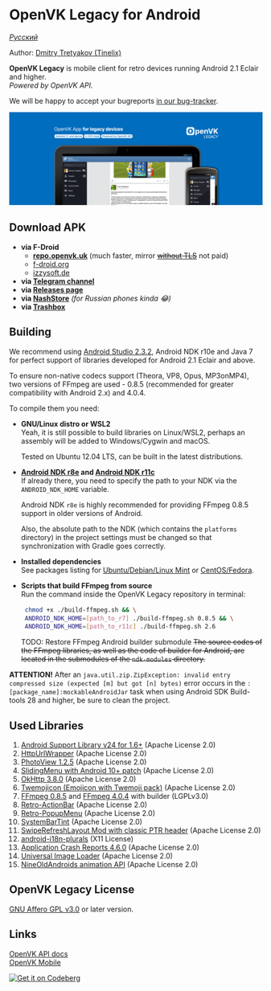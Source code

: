 # OpenVK Legacy for Android

_[Русский](README_RU.md)_

Author: [Dmitry Tretyakov (Tinelix)](https://github.com/tretdm)

**OpenVK Legacy** is mobile client for retro devices running Android 2.1 Eclair and higher.\
_Powered by OpenVK API._

We will be happy to accept your bugreports [in our bug-tracker](https://github.com/openvk/mobile-android-legacy/projects/1).

![featureGraphic](fastlane/metadata/android/en-US/images/featureGraphic.png)

## Download APK
* **via F-Droid**
  * **[repo.openvk.uk](https://repo.openvk.uk/repo/)** (much faster, mirror ~~[without TLS](http://repo.openvk.co/repo/)~~ not paid)
  * [f-droid.org](https://f-droid.org/packages/uk.openvk.android.legacy/)
  * [izzysoft.de](https://apt.izzysoft.de/fdroid/index/apk/uk.openvk.android.legacy)
* **via [Telegram channel](https://t.me/+nPLHBZqAsFlhYmIy)**
* **via [Releases page](https://github.com/openvk/mobile-android-legacy/releases/latest)**
* **via [NashStore](https://store.nashstore.ru/store/637cc36cfb3ed38835524503)** _(for Russian phones kinda 😂)_
* **via [Trashbox](https://trashbox.ru/topics/164477/openvk-legacy)**

## Building
We recommend using [Android Studio 2.3.2](https://developer.android.com/studio/archive), Android NDK r10e and Java 7 for perfect support of libraries developed for Android 2.1 Eclair and above.

To ensure non-native codecs support (Theora, VP8, Opus, MP3onMP4), two versions of FFmpeg are used - 0.8.5 (recommended for greater compatibility with Android 2.x) and 4.0.4.

To compile them you need:
+ **GNU/Linux distro or WSL2** \
  Yeah, it is still possible to build libraries on Linux/WSL2, perhaps an assembly will be added to Windows/Cygwin and macOS.

  Tested on Ubuntu 12.04 LTS, can be built in the latest distributions.
+ **[Android NDK r8e](http://web.archive.org/web/20130501232214/http://developer.android.com/tools/sdk/ndk/index.html) and [Android NDK r11c](https://github.com/android/ndk/wiki/Unsupported-Downloads#r11c)** \
  If already there, you need to specify the path to your NDK via the `ANDROID_NDK_HOME` variable.

  Android NDK `r8e` is highly recommended for providing FFmpeg 0.8.5 support in older versions of Android.

  Also, the absolute path to the NDK (which contains the `platforms` directory) in the project settings must be changed so that synchronization with Gradle goes correctly.
+ **Installed dependencies** \
  See packages listing for [Ubuntu/Debian/Linux Mint](https://trac.ffmpeg.org/wiki/CompilationGuide/Ubuntu) or [CentOS/Fedora](https://trac.ffmpeg.org/wiki/CompilationGuide/Centos).
+ **Scripts that build FFmpeg from source** \
  Run the command inside the OpenVK Legacy repository in terminal:
  ```sh
   chmod +x ./build-ffmpeg.sh && \
   ANDROID_NDK_HOME=[path_to_r7] ./build-ffmpeg.sh 0.8.5 && \
   ANDROID_NDK_HOME=[path_to_r11c] ./build-ffmpeg.sh 2.6
  ```

  TODO: Restore FFmpeg Android builder submodule
  ~~The source codes of the FFmpeg libraries, as well as the code of builder for Android, are located in the submodules of the `ndk-modules` directory.~~

**ATTENTION!** After an `java.util.zip.ZipException: invalid entry compressed size (expected [m] but got [n] bytes)` error occurs in the `:[package_name]:mockableAndroidJar` task when using Android SDK Build-tools 28 and higher, be sure to clean the project.

## Used Libraries
1. [Android Support Library v24 for 1.6+](https://developer.android.com/topic/libraries/support-library) (Apache License 2.0)
2. [HttpUrlWrapper](https://github.com/tinelix/httpurlwrapper) (Apache License 2.0)
3. [PhotoView 1.2.5](https://github.com/Baseflow/PhotoView/tree/v1.2.5) (Apache License 2.0)
4. [SlidingMenu with Android 10+ patch](https://github.com/tinelix/SlidingMenu) (Apache License 2.0)
5. [OkHttp 3.8.0](https://square.github.io/okhttp/) (Apache License 2.0)
6. [Twemojicon (Emojicon with Twemoji pack)](https://github.com/tinelix/twemojicon) (Apache License 2.0)
7. [FFmpeg 0.8.5](https://github.com/tinelix/ffmpeg-android-builder/tree/ffmpeg-0.8.5) and [FFmpeg 4.0.4](https://github.com/tinelix/ffmpeg-android-builder/tree/ffmpeg-0.8.5) with builder (LGPLv3.0)
8. [Retro-ActionBar](https://github.com/tinelix/retro-actionbar) (Apache License 2.0)
9. [Retro-PopupMenu](https://github.com/tinelix/retro-popupmenu) (Apache License 2.0)
10. [SystemBarTint](https://github.com/jgilfelt/SystemBarTint) (Apache License 2.0)
11. [SwipeRefreshLayout Mod with classic PTR header](https://github.com/xyxyLiu/SwipeRefreshLayout) (Apache License 2.0)
12. [android-i18n-plurals](https://github.com/populov/android-i18n-plurals) (X11 License)
13. [Application Crash Reports 4.6.0](https://github.com/ACRA/acra/tree/acra-4.6.0) (Apache License 2.0)
14. [Universal Image Loader](https://github.com/nostra13/Android-Universal-Image-Loader/tree/v1.9.5) (Apache License 2.0)
15. [NineOldAndroids animation API](https://github.com/JakeWharton/NineOldAndroids) (Apache License 2.0)

## OpenVK Legacy License
[GNU Affero GPL v3.0](COPYING) or later version.

## Links
[OpenVK API docs](https://docs.openvk.su/openvk_engine/api/description/)\
[OpenVK Mobile](https://openvk.uk/app)

<a href="https://codeberg.org/OpenVK/mobile-android-legacy">
    <img alt="Get it on Codeberg" src="https://codeberg.org/Codeberg/GetItOnCodeberg/media/branch/main/get-it-on-blue-on-white.png" height="60">
</a>

